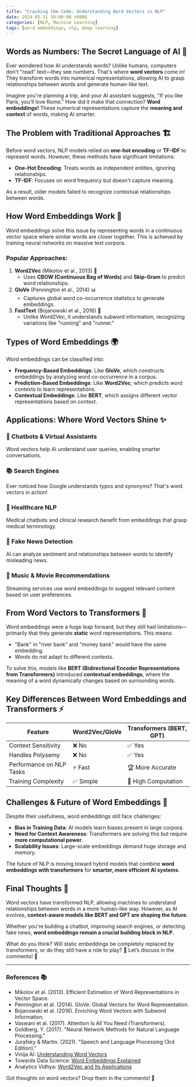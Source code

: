 ```yaml
---
title: "Cracking the Code: Understanding Word Vectors in NLP"
date: 2024-05-31 10:00:00 +0000
categories: [NLP, Machine Learning]
tags: [word embeddings, nlp, deep learning]
---
```



## Words as Numbers: The Secret Language of AI 🧠

Ever wondered how AI understands words? Unlike humans, computers don't "read" text—they see numbers. That's where **word vectors** come in! They transform words into numerical representations, allowing AI to grasp relationships between words and generate human-like text.

Imagine you're planning a trip, and your AI assistant suggests, "If you like Paris, you'll love Rome." How did it make that connection? **Word embeddings!** These numerical representations capture the **meaning and context** of words, making AI smarter.

## The Problem with Traditional Approaches 🏗️

Before word vectors, NLP models relied on **one-hot encoding** or **TF-IDF** to represent words. However, these methods have significant limitations:
- **One-Hot Encoding**: Treats words as independent entities, ignoring relationships.
- **TF-IDF**: Focuses on word frequency but doesn't capture meaning.

As a result, older models failed to recognize contextual relationships between words.

## How Word Embeddings Work 🔬

Word embeddings solve this issue by representing words in a continuous vector space where similar words are closer together. This is achieved by training neural networks on massive text corpora.

### Popular Approaches:
1. **Word2Vec** (Mikolov et al., 2013) 📖
   - Uses **CBOW (Continuous Bag of Words)** and **Skip-Gram** to predict word relationships.
2. **GloVe** (Pennington et al., 2014) 📊
   - Captures global word co-occurrence statistics to generate embeddings.
3. **FastText** (Bojanowski et al., 2016) 🚀
   - Unlike Word2Vec, it understands subword information, recognizing variations like "running" and "runner."

## Types of Word Embeddings 🌍

Word embeddings can be classified into:
- **Frequency-Based Embeddings**: Like **GloVe**, which constructs embeddings by analyzing word co-occurrence in a corpus.
- **Prediction-Based Embeddings**: Like **Word2Vec**, which predicts word contexts to learn representations.
- **Contextual Embeddings**: Like **BERT**, which assigns different vector representations based on context.

## Applications: Where Word Vectors Shine ✨

### 💬 Chatbots & Virtual Assistants
Word vectors help AI understand user queries, enabling smarter conversations.

### 📚 Search Engines
Ever noticed how Google understands typos and synonyms? That's word vectors in action!

### 🏥 Healthcare NLP
Medical chatbots and clinical research benefit from embeddings that grasp medical terminology.

### 📰 Fake News Detection
AI can analyze sentiment and relationships between words to identify misleading news.

### 🎵 Music & Movie Recommendations
Streaming services use word embeddings to suggest relevant content based on user preferences.

## From Word Vectors to Transformers 🚀

Word embeddings were a huge leap forward, but they still had limitations—primarily that they generate **static** word representations. This means:
- "Bank" in "river bank" and "money bank" would have the same embedding.
- Words do not adapt to different contexts.

To solve this, models like **BERT (Bidirectional Encoder Representations from Transformers)** introduced **contextual embeddings**, where the meaning of a word dynamically changes based on surrounding words.

## Key Differences Between Word Embeddings and Transformers ⚡

| Feature            | Word2Vec/GloVe | Transformers (BERT, GPT) |
|-------------------|---------------|--------------------------|
| Context Sensitivity | ❌ No       | ✅ Yes |
| Handles Polysemy  | ❌ No       | ✅ Yes |
| Performance on NLP Tasks | ⚡ Fast | 🏆 More Accurate |
| Training Complexity | ✅ Simple  | 🚀 High Computation |

## Challenges & Future of Word Embeddings 🔮

Despite their usefulness, word embeddings still face challenges:
- **Bias in Training Data**: AI models learn biases present in large corpora.
- **Need for Context Awareness**: Transformers are solving this but require **more computational power**.
- **Scalability Issues**: Large-scale embeddings demand huge storage and memory.

The future of NLP is moving toward hybrid models that combine **word embeddings with transformers** for **smarter, more efficient AI systems**.

## Final Thoughts 🎯

Word vectors have transformed NLP, allowing machines to understand relationships between words in a more human-like way. However, as AI evolves, **context-aware models like BERT and GPT are shaping the future.**

Whether you're building a chatbot, improving search engines, or detecting fake news, **word embeddings remain a crucial building block in NLP.**

What do you think? Will static embeddings be completely replaced by transformers, or do they still have a role to play? 🚀 Let’s discuss in the comments! 💬

---

### References 📚
- Mikolov et al. (2013). Efficient Estimation of Word Representations in Vector Space.
- Pennington et al. (2014). GloVe: Global Vectors for Word Representation.
- Bojanowski et al. (2016). Enriching Word Vectors with Subword Information.
- Vaswani et al. (2017). Attention Is All You Need (Transformers).
- Goldberg, Y. (2017). "Neural Network Methods for Natural Language Processing."
- Jurafsky & Martin. (2021). "Speech and Language Processing (3rd Edition)."
- Vinija AI: [Understanding Word Vectors](https://vinija.ai/nlp/word-vectors/)
- Towards Data Science: [Word Embeddings Explained](https://towardsdatascience.com/word-embeddings-explained-6fbf8fcd3a73)
- Analytics Vidhya: [Word2Vec and Its Applications](https://www.analyticsvidhya.com/blog/2020/08/top-4-word-embedding-techniques-nlp/)

Got thoughts on word vectors? Drop them in the comments! 💬
